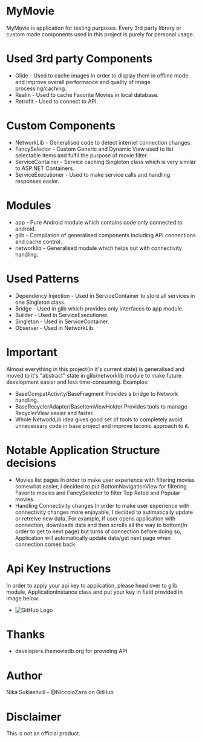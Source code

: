 # MyMovie
MyMovie is application for testing purposes. Every 3rd party library or custom made components used in this project is purely for personal usage.

# Used 3rd party Components
- Glide - Used to cache images in order to display them in offline mode and improve overall performance and quality of image processing/caching.
- Realm - Used to cache Favorite Movies in local database.
- Retrofit - Used to connect to API.

# Custom Components
- NetworkLib - Generalised code to detect internet connection changes.
- FancySelector - Custom Generic and Dynamic View used to list selectable items and fulfil the purpose of movie filter.
- ServiceContainer - Service caching Singleton class which is very similar to ASP.NET Containers.
- ServiceExecutioner - Used to make service calls and handling responses easier.

# Modules
- app - Pure Android module which contains code only connected to android.
- glib - Compilation of generalised components including API connections and cache control.
- networklib - Generalised module which helps out with connectivity handling.

# Used Patterns
- Dependency Injection - Used in ServiceContainer to store all services in one Singleton class.
- Bridge - Used in glib which provides only interfaces to app module.
- Builder - Used in ServiceExecutioner.
- Singleton - Used in ServiceContainer.
- Observer - Used in NetworkLib.

# Important 
Almost everything in this project(in it's current state) is generalised and moved to it's "abstract" state in glib/networklib module to make
future development easier and less time-consuming. Examples:
- BaseCompatActivity/BaseFragment
  Provides a bridge to Network handling.
- BaseRecyclerAdapter/BaseItemViewHolder
  Provides tools to manage RecyclerView easier and faster.
- Whole NetworkLib idea gives good set of tools to completely avoid unnecessary code in base project and improve laconic approach to it.

# Notable Application Structure decisions
- Movies list pages
  In order to make user experience with filtering movies somewhat easier, I decided to put BottomNavigationView for filtering Favorite movies
and FancySelector to filter Top Rated and Popular movies
- Handling Connectivity changes
  In order to make user experience with connectivity changes more enjoyable, I decided to autimatically update or retreive new data. For example, if user opens application with connection, downloads data and then scrolls all the way to bottom(In order to get to next page) but turns of connection before doing so, Application will automatically update data/get next page when connection comes back

# Api Key Instructions
  In order to apply your api key to application, please head over to glib module, ApplicationInstance class and put your key in field provided in image below:
  - ![GitHub Logo](https://i.ibb.co/kMfmtrL/Capture.jpg)

# Thanks
- developers.themoviedb.org for providing API

# Author
Nika Sukiashvili - @NiccoloZaza on GitHub

# Disclaimer
This is not an official product.

